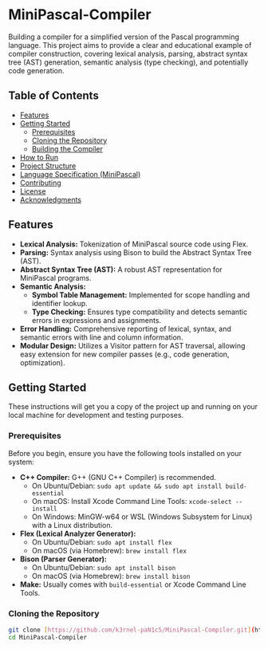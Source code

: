 # MiniPascal-Compiler

Building a compiler for a simplified version of the Pascal programming language. This project aims to provide a clear and educational example of compiler construction, covering lexical analysis, parsing, abstract syntax tree (AST) generation, semantic analysis (type checking), and potentially code generation.

## Table of Contents

- [Features](#features)
- [Getting Started](#getting-started)
  - [Prerequisites](#prerequisites)
  - [Cloning the Repository](#cloning-the-repository)
  - [Building the Compiler](#building-the-compiler)
- [How to Run](#how-to-run)
- [Project Structure](#project-structure)
- [Language Specification (MiniPascal)](#language-specification-minipascal)
- [Contributing](#contributing)
- [License](#license)
- [Acknowledgments](#acknowledgments)

## Features

* **Lexical Analysis:** Tokenization of MiniPascal source code using Flex.
* **Parsing:** Syntax analysis using Bison to build the Abstract Syntax Tree (AST).
* **Abstract Syntax Tree (AST):** A robust AST representation for MiniPascal programs.
* **Semantic Analysis:**
    * **Symbol Table Management:** Implemented for scope handling and identifier lookup.
    * **Type Checking:** Ensures type compatibility and detects semantic errors in expressions and assignments.
* **Error Handling:** Comprehensive reporting of lexical, syntax, and semantic errors with line and column information.
* **Modular Design:** Utilizes a Visitor pattern for AST traversal, allowing easy extension for new compiler passes (e.g., code generation, optimization).

## Getting Started

These instructions will get you a copy of the project up and running on your local machine for development and testing purposes.

### Prerequisites

Before you begin, ensure you have the following tools installed on your system:

* **C++ Compiler:** G++ (GNU C++ Compiler) is recommended.
    * On Ubuntu/Debian: `sudo apt update && sudo apt install build-essential`
    * On macOS: Install Xcode Command Line Tools: `xcode-select --install`
    * On Windows: MinGW-w64 or WSL (Windows Subsystem for Linux) with a Linux distribution.
* **Flex (Lexical Analyzer Generator):**
    * On Ubuntu/Debian: `sudo apt install flex`
    * On macOS (via Homebrew): `brew install flex`
* **Bison (Parser Generator):**
    * On Ubuntu/Debian: `sudo apt install bison`
    * On macOS (via Homebrew): `brew install bison`
* **Make:** Usually comes with `build-essential` or Xcode Command Line Tools.

### Cloning the Repository

```bash
git clone [https://github.com/k3rnel-paN1c5/MiniPascal-Compiler.git](https://github.com/k3rnel-paN1c5/MiniPascal-Compiler.git)
cd MiniPascal-Compiler